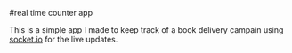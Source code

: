 #real time counter app

This is a simple app I made to keep track of a book delivery campain using [socket.io](http://socket.io) for the live updates.
